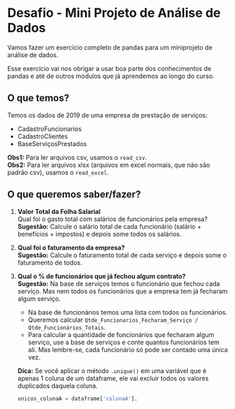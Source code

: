 # Desafio - Mini Projeto de Análise de Dados

Vamos fazer um exercício completo de pandas para um miniprojeto de análise de dados.

Esse exercício vai nos obrigar a usar boa parte dos conhecimentos de pandas e até de outros módulos que já aprendemos ao longo do curso.

## O que temos?

Temos os dados de 2019 de uma empresa de prestação de serviços:

- CadastroFuncionarios
- CadastroClientes
- BaseServiçosPrestados

**Obs1:** Para ler arquivos csv, usamos o `read_csv`.  
**Obs2:** Para ler arquivos xlsx (arquivos em excel normais, que não são padrão csv), usamos o `read_excel`.

## O que queremos saber/fazer?

1. **Valor Total da Folha Salarial**  
   Qual foi o gasto total com salários de funcionários pela empresa?  
   **Sugestão:** Calcule o salário total de cada funcionário (salário + benefícios + impostos) e depois some todos os salários.

2. **Qual foi o faturamento da empresa?**  
   **Sugestão:** Calcule o faturamento total de cada serviço e depois some o faturamento de todos.

3. **Qual o % de funcionários que já fechou algum contrato?**  
   **Sugestão:** Na base de serviços temos o funcionário que fechou cada serviço. Mas nem todos os funcionários que a empresa tem já fecharam algum serviço.
   - Na base de funcionários temos uma lista com todos os funcionários.
   - Queremos calcular `Qtde_Funcionarios_Fecharam_Serviço / Qtde_Funcionários_Totais`.
   - Para calcular a quantidade de funcionários que fecharam algum serviço, use a base de serviços e conte quantos funcionários tem ali. Mas lembre-se, cada funcionário só pode ser contado uma única vez.

   **Dica:** Se você aplicar o método `.unique()` em uma variável que é apenas 1 coluna de um dataframe, ele vai excluir todos os valores duplicados daquela coluna.
   ```python
   unicos_colunaA = dataframe['colunaA'].
